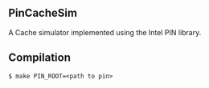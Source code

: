 PinCacheSim
---

A Cache simulator implemented using the Intel PIN library.

Compilation
---

	$ make PIN_ROOT=<path to pin>
